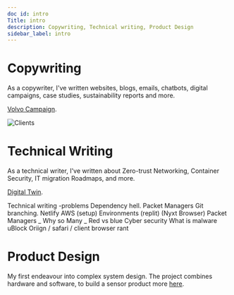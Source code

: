```yaml
---
doc id: intro
Title: intro 
description: Copywriting, Technical writing, Product Design
sidebar_label: intro
---
```




# Copywriting

As a copywriter, I've written websites, blogs, emails, chatbots, digital campaigns, case studies, sustainability reports and more.

[Volvo Campaign](https://damurphy.com/docs/category/advertising).

![Clients](/img/clients.png)

# Technical Writing

As a technical writer, I've written about Zero-trust Networking, Container Security, IT migration Roadmaps, and more.

[Digital Twin](https://damurphy.com/docs/category/technical-writing). 

Technical writing -problems
Dependency hell.
Packet Managers 
Git branching.
Netlify
AWS (setup)
Environments (replit)
(Nyxt Browser)
Packet Managers _ Why so Many _ 
Red vs blue
Cyber security
What is malware
uBlock Oriign / safari / client browser rant

# Product Design

My first endeavour into complex system design. The project combines hardware and software, to build a sensor product more [here](https://damurphy.com/docs/Product%20Design/Sensor).

